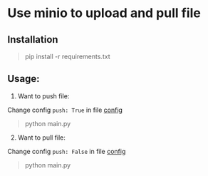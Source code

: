 # Use minio to upload and pull file

## Installation
> pip install -r requirements.txt

## Usage:
1. Want to push file:

Change config ```push: True``` in file [config](configs/config.yaml)

> python main.py

2. Want to pull file:

Change config ```push: False``` in file [config](configs/config.yaml)

> python main.py
